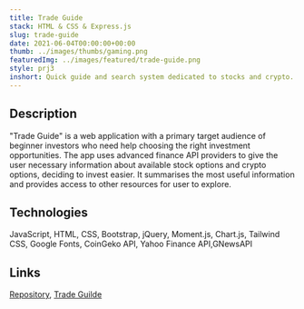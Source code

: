 ```yaml
---
title: Trade Guide
stack: HTML & CSS & Express.js
slug: trade-guide
date: 2021-06-04T00:00:00+00:00
thumb: ../images/thumbs/gaming.png
featuredImg: ../images/featured/trade-guide.png
style: prj3
inshort: Quick guide and search system dedicated to stocks and crypto.
---
```


## Description
"Trade Guide" is a web application with a primary target audience of beginner investors who need help choosing the right investment opportunities. The app uses advanced finance API providers to give the user necessary information about available stock options and crypto options, deciding to invest easier. It summarises the most useful information and provides access to other resources for user to explore.
## Technologies
JavaScript, HTML, CSS, Bootstrap, jQuery, Moment.js, Chart.js, Tailwind CSS, Google Fonts, CoinGeko API, Yahoo Finance API,GNewsAPI
## Links
[Repository](https://github.com/ErnestAr/Trade_Guide), [Trade Guilde](https://trade-guide.netlify.app/)